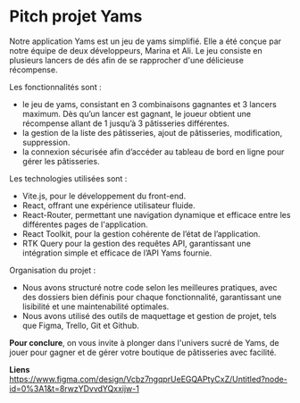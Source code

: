 # Pitch projet Yams

Notre application Yams est un jeu de yams simplifié. Elle a été conçue par notre équipe de deux développeurs, Marina et Ali. Le jeu consiste en plusieurs lancers de dés afin de se rapprocher d'une délicieuse récompense.

Les fonctionnalités sont :

- le jeu de yams, consistant en 3 combinaisons gagnantes et 3 lancers maximum. Dès qu’un lancer est gagnant, le joueur obtient une récompense allant de 1 jusqu’à 3 pâtisseries différentes.
- la gestion de la liste des pâtisseries, ajout de pâtisseries, modification, suppression.
- la connexion sécurisée afin d’accéder au tableau de bord en ligne pour gérer les pâtisseries.

Les technologies utilisées sont :

- Vite.js, pour le développement du front-end.
- React, offrant une expérience utilisateur fluide.
- React-Router, permettant une navigation dynamique et efficace entre les différentes pages de l'application.
- React Toolkit, pour la gestion cohérente de l’état de l’application.
- RTK Query pour la gestion des requêtes API, garantissant une intégration simple et efficace de l’API Yams fournie.

Organisation du projet :

- Nous avons structuré notre code selon les meilleures pratiques, avec des dossiers bien définis pour chaque fonctionnalité, garantissant une lisibilité et une maintenabilité optimales.
- Nous avons utilisé des outils de maquettage et gestion de projet, tels que Figma, Trello, Git et Github.

**Pour conclure**, on vous invite à plonger dans l'univers sucré de Yams, de jouer pour gagner et de gérer votre boutique de pâtisseries avec facilité.


**Liens**  
https://www.figma.com/design/Vcbz7ngqprUeEGQAPtyCxZ/Untitled?node-id=0%3A1&t=8rwzYDvvdYQxxijw-1

